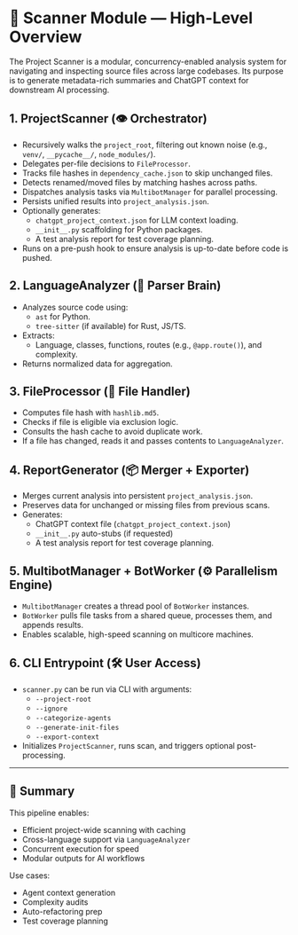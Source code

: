 # 🧠 Scanner Module — High-Level Overview

The Project Scanner is a modular, concurrency-enabled analysis system for navigating and inspecting source files across large codebases. Its purpose is to generate metadata-rich summaries and ChatGPT context for downstream AI processing.

## 1. ProjectScanner (👁️ Orchestrator)
- Recursively walks the `project_root`, filtering out known noise (e.g., `venv/`, `__pycache__/`, `node_modules/`).
- Delegates per-file decisions to `FileProcessor`.
- Tracks file hashes in `dependency_cache.json` to skip unchanged files.
- Detects renamed/moved files by matching hashes across paths.
- Dispatches analysis tasks via `MultibotManager` for parallel processing.
- Persists unified results into `project_analysis.json`.
- Optionally generates:
  - `chatgpt_project_context.json` for LLM context loading.
  - `__init__.py` scaffolding for Python packages.
  - A test analysis report for test coverage planning.
- Runs on a pre-push hook to ensure analysis is up-to-date before code is pushed.

## 2. LanguageAnalyzer (🧬 Parser Brain)
- Analyzes source code using:
  - `ast` for Python.
  - `tree-sitter` (if available) for Rust, JS/TS.
- Extracts:
  - Language, classes, functions, routes (e.g., `@app.route()`), and complexity.
- Returns normalized data for aggregation.

## 3. FileProcessor (🧹 File Handler)
- Computes file hash with `hashlib.md5`.
- Checks if file is eligible via exclusion logic.
- Consults the hash cache to avoid duplicate work.
- If a file has changed, reads it and passes contents to `LanguageAnalyzer`.

## 4. ReportGenerator (📦 Merger + Exporter)
- Merges current analysis into persistent `project_analysis.json`.
- Preserves data for unchanged or missing files from previous scans.
- Generates:
  - ChatGPT context file (`chatgpt_project_context.json`)
  - `__init__.py` auto-stubs (if requested)
  - A test analysis report for test coverage planning.

## 5. MultibotManager + BotWorker (⚙️ Parallelism Engine)
- `MultibotManager` creates a thread pool of `BotWorker` instances.
- `BotWorker` pulls file tasks from a shared queue, processes them, and appends results.
- Enables scalable, high-speed scanning on multicore machines.

## 6. CLI Entrypoint (🛠️ User Access)
- `scanner.py` can be run via CLI with arguments:
  - `--project-root`
  - `--ignore`
  - `--categorize-agents`
  - `--generate-init-files`
  - `--export-context`
- Initializes `ProjectScanner`, runs scan, and triggers optional post-processing.

---

## 🧩 Summary

This pipeline enables:
- Efficient project-wide scanning with caching
- Cross-language support via `LanguageAnalyzer`
- Concurrent execution for speed
- Modular outputs for AI workflows

Use cases:
- Agent context generation
- Complexity audits
- Auto-refactoring prep
- Test coverage planning 